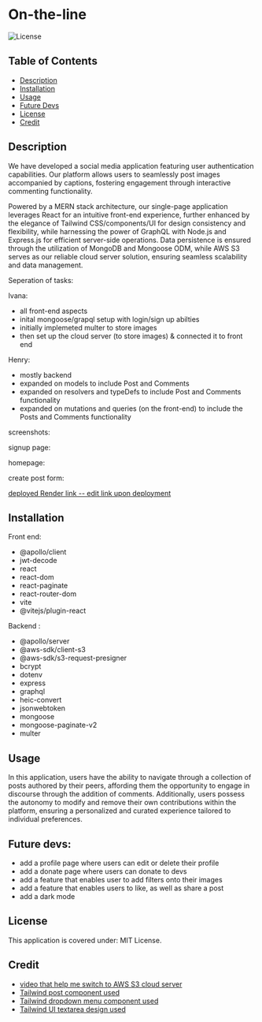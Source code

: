 # On-the-line

![License](https://img.shields.io/badge/License-MIT_License-lightblue.svg)

## Table of Contents

- [Description](#description)
- [Installation](#installation)
- [Usage](#usage)
- [Future Devs](#future-devs)
- [License](#license)
- [Credit](#credit)

## Description

We have developed a social media application featuring user authentication capabilities. Our platform allows users to seamlessly post images accompanied by captions, fostering engagement through interactive commenting functionality. 

Powered by a MERN stack architecture, our single-page application leverages React for an intuitive front-end experience, further enhanced by the elegance of Tailwind CSS/components/UI for design consistency and flexibility, while harnessing the power of GraphQL with Node.js and Express.js for efficient server-side operations. Data persistence is ensured through the utilization of MongoDB and Mongoose ODM, while AWS S3 serves as our reliable cloud server solution, ensuring seamless scalability and data management.

Seperation of tasks:

Ivana:
- all front-end aspects
- inital mongoose/grapql setup with login/sign up abilties
- initially implemeted multer to store images 
- then set up the cloud server (to store images) & connected it to front end 


Henry:
- mostly backend
- expanded on models to include Post and Comments
- expanded on resolvers and typeDefs to include Post and Comments functionality
- expanded on mutations and queries (on the front-end) to include the Posts and Comments functionality 

screenshots:

signup page:

homepage:

create post form:

[deployed Render link -- edit link upon deployment](google.com)

## Installation

Front end:
- @apollo/client
- jwt-decode
- react
- react-dom
- react-paginate
- react-router-dom
- vite
- @vitejs/plugin-react

Backend :
- @apollo/server
- @aws-sdk/client-s3
- @aws-sdk/s3-request-presigner
- bcrypt
- dotenv
- express
- graphql
- heic-convert
- jsonwebtoken
- mongoose
- mongoose-paginate-v2
- multer

## Usage

In this application, users have the ability to navigate through a collection of posts authored by their peers, affording them the opportunity to engage in discourse through the addition of comments. Additionally, users possess the autonomy to modify and remove their own contributions within the platform, ensuring a personalized and curated experience tailored to individual preferences.

## Future devs:

- add a profile page where users can edit or delete their profile
- add a donate page where users can donate to devs
- add a feature that enables user to add filters onto their images
- add a feature that enables users to like, as well as share a post
- add a dark mode

## License

This application is covered under: MIT License. 

## Credit

- [video that help me switch to AWS S3 cloud server](https://www.youtube.com/watch?v=eQAIojcArRY&ab_channel=SamMeech-Ward)
- [Tailwind post component used](https://tailwindcomponents.com/component/instagram-post)
- [Tailwind dropdown menu component used](https://tailwindcomponents.com/component/dropdown-theme-with-tailwind-css)
- [Tailwind UI textarea design used](https://tailwindui.com/components/application-ui/forms/textareas)


